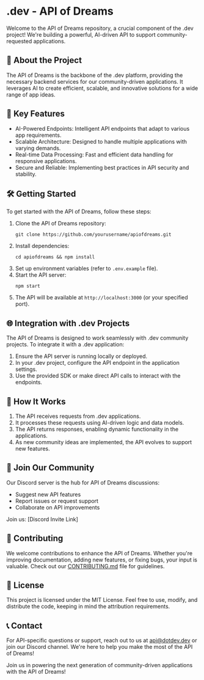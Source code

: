 # .dev - API of Dreams

Welcome to the API of Dreams repository, a crucial component of the .dev project! We're building a powerful, AI-driven API to support community-requested applications.

## 🚀 About the Project

The API of Dreams is the backbone of the .dev platform, providing the necessary backend services for our community-driven applications. It leverages AI to create efficient, scalable, and innovative solutions for a wide range of app ideas.

## 🌟 Key Features

- AI-Powered Endpoints: Intelligent API endpoints that adapt to various app requirements.
- Scalable Architecture: Designed to handle multiple applications with varying demands.
- Real-time Data Processing: Fast and efficient data handling for responsive applications.
- Secure and Reliable: Implementing best practices in API security and stability.

## 🛠️ Getting Started

To get started with the API of Dreams, follow these steps:

1. Clone the API of Dreams repository:
   ```
   git clone https://github.com/yourusername/apiofdreams.git
   ```
2. Install dependencies:
   ```
   cd apiofdreams && npm install
   ```
3. Set up environment variables (refer to `.env.example` file).
4. Start the API server:
   ```
   npm start
   ```
5. The API will be available at `http://localhost:3000` (or your specified port).

## 🌐 Integration with .dev Projects

The API of Dreams is designed to work seamlessly with .dev community projects. To integrate it with a .dev application:

1. Ensure the API server is running locally or deployed.
2. In your .dev project, configure the API endpoint in the application settings.
3. Use the provided SDK or make direct API calls to interact with the endpoints.

## 🤝 How It Works

1. The API receives requests from .dev applications.
2. It processes these requests using AI-driven logic and data models.
3. The API returns responses, enabling dynamic functionality in the applications.
4. As new community ideas are implemented, the API evolves to support new features.

## 💬 Join Our Community

Our Discord server is the hub for API of Dreams discussions:

- Suggest new API features
- Report issues or request support
- Collaborate on API improvements

Join us: [Discord Invite Link]

## 🤝 Contributing

We welcome contributions to enhance the API of Dreams. Whether you're improving documentation, adding new features, or fixing bugs, your input is valuable. Check out our [CONTRIBUTING.md](CONTRIBUTING.md) file for guidelines.

## 📜 License

This project is licensed under the MIT License. Feel free to use, modify, and distribute the code, keeping in mind the attribution requirements.

## 📞 Contact

For API-specific questions or support, reach out to us at api@dotdev.dev or join our Discord channel. We're here to help you make the most of the API of Dreams!

Join us in powering the next generation of community-driven applications with the API of Dreams!
